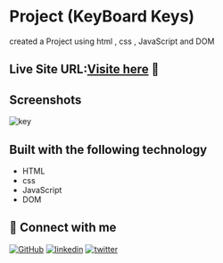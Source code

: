 

# Project  (KeyBoard Keys)

created a Project using html , css , JavaScript and DOM



## Live Site URL:[Visite here](https://keyboard-keys-18.netlify.app/) 🚀



## Screenshots

![key](https://github.com/user-attachments/assets/2ce70337-fa7c-4abb-994c-85771925d7ee)



## Built with the following technology

- HTML
- css
- JavaScript
- DOM



## 🔗 Connect with me
[![GitHub](https://img.shields.io/badge/my_portfolio-000?style=for-the-badge&logo=ko-fi&logoColor=white)](https://github.com/Deepanshuyadav05)
[![linkedin](https://img.shields.io/badge/linkedin-0A66C2?style=for-the-badge&logo=linkedin&logoColor=white)](https://www.linkedin.com/in/deepanshu-yadav-b16175276/)
[![twitter](https://img.shields.io/badge/twitter-1DA1F2?style=for-the-badge&logo=twitter&logoColor=white)](https://x.com/home?lang=en)

